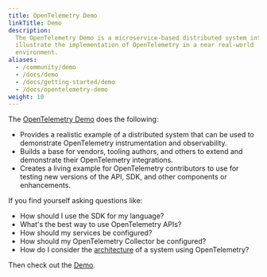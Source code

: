 ```yaml
---
title: OpenTelemetry Demo
linkTitle: Demo
description:
  The OpenTelemetry Demo is a microservice-based distributed system intended to
  illustrate the implementation of OpenTelemetry in a near real-world
  environment.
aliases:
  - /community/demo
  - /docs/demo
  - /docs/getting-started/demo
  - /docs/opentelemetry-demo
weight: 10
---
```


The [OpenTelemetry Demo](https://github.com/open-telemetry/opentelemetry-demo)
does the following:

- Provides a realistic example of a distributed system that can be used to
  demonstrate OpenTelemetry instrumentation and observability.
- Builds a base for vendors, tooling authors, and others to extend and
  demonstrate their OpenTelemetry integrations.
- Creates a living example for OpenTelemetry contributors to use for testing new
  versions of the API, SDK, and other components or enhancements.

If you find yourself asking questions like:

- How should I use the SDK for my language?
- What's the best way to use OpenTelemetry APIs?
- How should my services be configured?
- How should my OpenTelemetry Collector be configured?
- How do I consider the
  [architecture](https://github.com/open-telemetry/opentelemetry-demo/blob/main/docs/current_architecture.md)
  of a system using OpenTelemetry?

Then check out the [Demo](https://github.com/open-telemetry/opentelemetry-demo).
